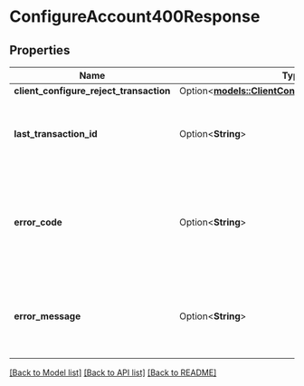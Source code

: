 # ConfigureAccount400Response

## Properties

Name | Type | Description | Notes
------------ | ------------- | ------------- | -------------
**client_configure_reject_transaction** | Option<[**models::ClientConfigureRejectTransaction**](ClientConfigureRejectTransaction.md)> |  | [optional]
**last_transaction_id** | Option<**String**> | The ID of the last Transaction created for the Account. | [optional]
**error_code** | Option<**String**> | The code of the error that has occurred. This field may not be returned for some errors. | [optional]
**error_message** | Option<**String**> | The human-readable description of the error that has occurred. | [optional]

[[Back to Model list]](../README.md#documentation-for-models) [[Back to API list]](../README.md#documentation-for-api-endpoints) [[Back to README]](../README.md)


